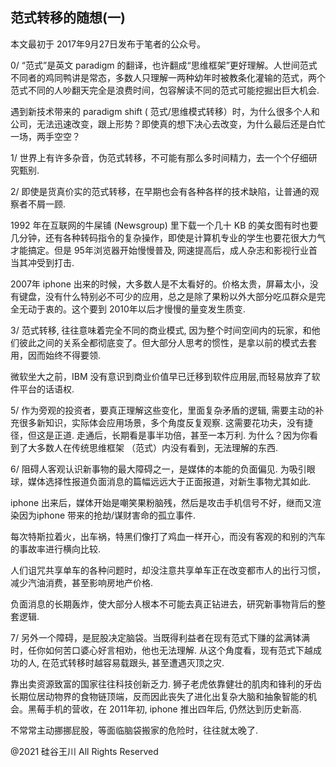 ## 范式转移的随想(一)

本文最初于 2017年9月27日发布于笔者的公众号。

0/ “范式”是英文 paradigm
的翻译，也许翻成“思维框架”更好理解。人世间范式不同者的鸡同鸭讲是常态，多数人只理解一两种幼年时被教条化灌输的范式，两个范式不同的人吵翻天完全是浪费时间，包容解读不同的范式可能挖掘出巨大机会.

遇到新技术带来的 paradigm shift ( 范式/思维模式转移）时，为什么很多个人和公司，无法迅速改变，跟上形势？即使真的想下决心去改变，为什么最后还是白忙一场，两手空空？

1/ 世界上有许多杂音，伪范式转移，不可能有那么多时间精力，去一个个仔细研究甄别.

2/ 即使是货真价实的范式转移，在早期也会有各种各样的技术缺陷，让普通的观察者不屑一顾.

1992 年在互联网的牛屎铺 (Newsgroup) 里下载一个几十 KB 的美女图有时也要几分钟，还有各种转码指令的复杂操作，即使是计算机专业的学生也要花很大力气才能搞定。但是
95年浏览器开始慢慢普及, 网速提高后，成人杂志和影视行业首当其冲受到打击.

2007年 iphone 出来的时候，大多数人是不太看好的。价格太贵，屏幕太小，没有键盘，没有什么特别必不可少的应用，总之是除了果粉以外大部分吃瓜群众是完全无动于衷的。这个要到
2010年以后才慢慢的量变发生质变.

3/ 范式转移, 往往意味着完全不同的商业模式, 因为整个时间空间内的玩家，和他们彼此之间的关系全都彻底变了。但大部分人思考的惯性，是拿以前的模式去套用，因而始终不得要领.

微软坐大之前，IBM 没有意识到商业价值早已迁移到软件应用层,而轻易放弃了软件平台的话语权.

5/ 作为旁观的投资者，要真正理解这些变化，里面复杂矛盾的逻辑, 需要主动的补充很多新知识，实际体会应用场景，多个角度反复观察.
这需要花功夫，没有捷径，但这是正道. 走通后，长期看是事半功倍，甚至一本万利. 为什么？因为你看到了大多数人在传统思维框架
（范式）内没有看到，无法理解的东西.

6/ 阻碍人客观认识新事物的最大障碍之一，是媒体的本能的负面偏见. 为吸引眼球，媒体选择性报道负面消息的篇幅远远大于正面报道，对新生事物尤其如此.

iphone 出来后，媒体开始是嘲笑果粉脑残，然后是攻击手机信号不好，继而又渲染因为iphone 带来的抢劫/谋财害命的孤立事件.

每次特斯拉着火，出车祸，特黑们像打了鸡血一样开心，而没有客观的和别的汽车的事故率进行横向比较.

人们诅咒共享单车的各种问题时，却没注意共享单车正在改变都市人的出行习惯，减少汽油消费，甚至影响房地产价格.

负面消息的长期轰炸，使大部分人根本不可能去真正钻进去，研究新事物背后的整套逻辑.

7/ 另外一个障碍，是屁股决定脑袋。当既得利益者在现有范式下赚的盆满钵满时，任你如何苦口婆心好言相劝，他也无法理解.
从这个角度看，现有范式下越成功的人, 在范式转移时越容易载跟头, 甚至遭遇灭顶之灾.

靠出卖资源致富的国家往往科技创新乏力. 狮子老虎依靠健壮的肌肉和锋利的牙齿长期位居动物界的食物链顶端，反而因此丧失了进化出复杂大脑和抽象智能的机会。黑莓手机的营收，在
2011年初, iphone 推出四年后, 仍然达到历史新高.

不常常主动挪挪屁股，等面临脑袋搬家的危险时，往往就太晚了.

@2021 硅谷王川 All Rights Reserved

